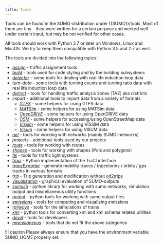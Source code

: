 ```yaml
---
title: Tools
---
```


Tools can be found in the SUMO-distribution under {{SUMO}}/tools. Most of
them are tiny - they were written for a certain purpose and worked well
under certain input, but may be not verified for other cases.

All tools should work with Python 3.7 or later on Windows, Linux and MacOS.
We try to keep them compatible with Python 3.5 and 2.7 as well.

The tools are divided into the following topics:

- *[assign](Assign.md)* - traffic assignment tools
- *[build](Build.md)* - tools used for code styling and
by the building subsystems
- *[detector](Detector.md)* - some tools for dealing
with real life induction loop data
- *[turn-data](Turns.md)* - some tools with turning counts and turning
  ratio data
with real life induction loop data
- *[district](District.md)* - tools for handling traffic
analysis zones (TAZ) aka districts
- *import* - additional tools to import data from a variety of formats
  - *[GTFS](Import/GTFS.md)* - some helpers for using GTFS data
  - *[MATSim](Import/MATSim.md)* - some helpers for
    using MATSim data
  - *[OpenDRIVE](Import/OpenDRIVE.md)* - some helpers for
    using OpenDRIVE data
  - *[OSM](Import/OSM.md)* - some helpers for
    accessing/using OpenStreetMap data
  - *[Vissim](Import/VISSIM.md)* - some helpers for
    using VISSIM data
  - *[Visum](Import/VISUM.md)* - some helpers for
    using VISUM data
- *[net](Net.md)* - tools for working with networks
(mainly SUMO-networks)
- *projects* - additional tools used by our projects
- *[route](Routes.md)* - tools for working with routes
- *[shapes](Shapes.md)* - tools for working with shapes
(PoIs and polygons)
- *[tls](tls.md)* - tools for traffic light systems
- *[traci](../TraCI/Interfacing_TraCI_from_Python.md)* - Python
implementation of the TraCI interface
- *[traceExporter](TraceExporter.md)* - generate
mobility traces / trajectories / orbits / gps tracks in various
formats
- *[trip](Trip.md)* - Trip generation and modification
without [od2trips](../od2trips.md)
- *[visualization](Visualization.md)* - graphical
evaluation of SUMO-outputs
- *[sumolib](Sumolib.md)* - python library for working
with sumo networks, simulation output and miscellaneous utility
functions
- *[output](Output.md)* - python tools for working with
sumo output files
- *[emissions](Emissions.md)* - tools for computing and
visualizing emissions
- *[railways](Railways.md)* - tools for the simulations of trains
- *[xml](Xml.md)* - python tools for converting xml and
xml schema related utilities
- *[devel](devel.md)* - tools for developers
- *[miscellaneous](Misc.md)* - tools that do not fit the
above categories

!!! caution
    Please always ensure that you have the environment variable SUMO_HOME properly set.
